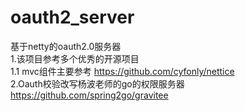 # oauth2_server
基于netty的oauth2.0服务器</br>
1.该项目参考多个优秀的开源项目</br>
   1.1 mvc组件主要参考 https://github.com/cyfonly/nettice</br>
2.Oauth校验改写杨波老师的go的权限服务器 https://github.com/spring2go/gravitee</br>  
